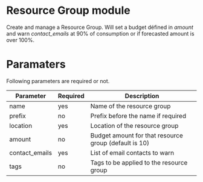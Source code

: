 # Resource Group module

Create and manage a Resource Group.
Will set a budget défined in *amount* and warn *contact_emails* at 90% of consumption or if forecasted amount is over 100%.

# Paramaters

Following parameters are required or not.

| Parameter         | Required  | Description                                           |
|-------------------|-----------|-------------------------------------------------------|
| name              | yes       | Name of the resource group                            |
| prefix            | no        | Prefix before the name if required                    |
| location          | yes       | Location of the resource group                        |
| amount            | no        | Budget amount for that resource group (default is 10) |
| contact_emails    | yes       | List of email contacts to warn                        |
| tags              | no        | Tags to be applied to the resource group              |
